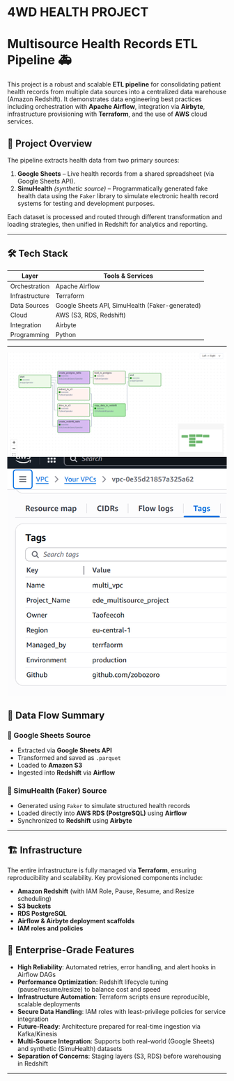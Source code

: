 # 4WD HEALTH PROJECT


# Multisource Health Records ETL Pipeline 🚑

This project is a robust and scalable **ETL pipeline** for consolidating patient health records from multiple data sources into a centralized data warehouse (Amazon Redshift). It demonstrates data engineering best practices including orchestration with **Apache Airflow**, integration via **Airbyte**, infrastructure provisioning with **Terraform**, and the use of **AWS** cloud services.

## 📌 Project Overview

The pipeline extracts health data from two primary sources:
1. **Google Sheets** – Live health records from a shared spreadsheet (via Google Sheets API).
2. **SimuHealth** *(synthetic source)* – Programmatically generated fake health data using the `Faker` library to simulate electronic health record systems for testing and development purposes.

Each dataset is processed and routed through different transformation and loading strategies, then unified in Redshift for analytics and reporting.

---

## 🛠️ Tech Stack

| Layer | Tools & Services |
|------|------------------|
| Orchestration | Apache Airflow |
| Infrastructure | Terraform |
| Data Sources | Google Sheets API, SimuHealth (Faker-generated) |
| Cloud | AWS (S3, RDS, Redshift) |
| Integration | Airbyte |
| Programming | Python |

---
![alt text](assets/dag.png)
![vpc](assets/vpc.png)
<!-- ![alt text](assets/code1.png)
![alt text](assets/code2.png) -->

## 🔄 Data Flow Summary

### 🔹 Google Sheets Source
- Extracted via **Google Sheets API**
- Transformed and saved as `.parquet`
- Loaded to **Amazon S3**
- Ingested into **Redshift** via **Airflow**

### 🔹 SimuHealth (Faker) Source
- Generated using `Faker` to simulate structured health records
- Loaded directly into **AWS RDS (PostgreSQL)** using **Airflow**
- Synchronized to **Redshift** using **Airbyte**

---

## 🏗️ Infrastructure

The entire infrastructure is fully managed via **Terraform**, ensuring reproducibility and scalability. Key provisioned components include:
- **Amazon Redshift** (with IAM Role, Pause, Resume, and Resize scheduling)
- **S3 buckets**
- **RDS PostgreSQL**
- **Airflow & Airbyte deployment scaffolds**
- **IAM roles and policies**

## 🏢 Enterprise-Grade Features

- **High Reliability**: Automated retries, error handling, and alert hooks in Airflow DAGs
- **Performance Optimization**: Redshift lifecycle tuning (pause/resume/resize) to balance cost and speed
- **Infrastructure Automation**: Terraform scripts ensure reproducible, scalable deployments
- **Secure Data Handling**: IAM roles with least-privilege policies for service integration
- **Future-Ready**: Architecture prepared for real-time ingestion via Kafka/Kinesis
- **Multi-Source Integration**: Supports both real-world (Google Sheets) and synthetic (SimuHealth) datasets
- **Separation of Concerns**: Staging layers (S3, RDS) before warehousing in Redshift

<!-- ## 👤 Author
#### Taofeecoh Adesanu
##### Data Engineer | Cloud & Data Infrastructure Enthusiast -->
---